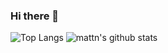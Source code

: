 ### Hi there 👋

![Top Langs](https://github-readme-stats.vercel.app/api/top-langs/?username=uskey512&hide=html)
![mattn's github stats](https://github-readme-stats.vercel.app/api?username=uskey512&show_icons=true&count_private=true&line_height=40)
